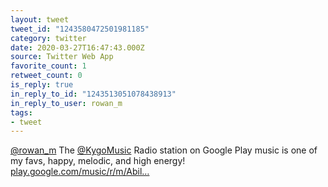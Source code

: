```yaml
---
layout: tweet
tweet_id: "1243580472501981185"
category: twitter
date: 2020-03-27T16:47:43.000Z
source: Twitter Web App
favorite_count: 1
retweet_count: 0
is_reply: true
in_reply_to_id: "1243513051078438913"
in_reply_to_user: rowan_m
tags:
- tweet
---
```


[@rowan_m](https://twitter.com/@rowan_m) The [@KygoMusic](https://twitter.com/@KygoMusic) Radio station on Google Play music is one of my favs, happy, melodic, and high energy! [play.google.com/music/r/m/Abil…](https://play.google.com/music/r/m/Abil363va3afa6gakni2ao3wsfe?t=Kygo)
